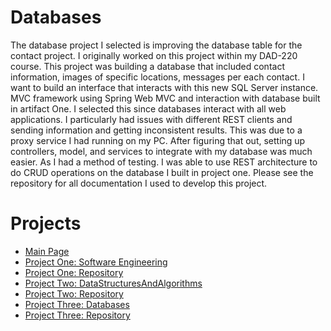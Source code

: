 # Databases

The database project I selected is improving the database table for the contact project. I originally worked on this project within my DAD-220 course. This project was building a database that included contact information, images of specific locations, messages per each contact. I want to build an interface that interacts with this new SQL Server instance. MVC framework using Spring Web MVC and interaction with database built in artifact One.
	I selected this since databases interact with all web applications. I particularly had issues with different REST clients and sending information and getting inconsistent results. This was due to a proxy service I had running on my PC. After figuring that out, setting up controllers, model, and services to integrate with my database was much easier. As I had a method of testing. I was able to use REST architecture to do CRUD operations on the database I built in project one.
Please see the repository for all documentation I used to develop this project.

# Projects
* [Main Page](https://franklinaf.github.io/)
* [Project One: Software Engineering](https://franklinaf.github.io/SoftwareEngineering.html)<br>
* [Project One: Repository](https://github.com/FranklinAf/FranklinAf.github.io/tree/main/SoftwareEngineering)<br>
* [Project Two: DataStructuresAndAlgorithms](https://franklinaf.github.io/DataStructuresAndAlgorithms.html)<br>
* [Project Two: Repository](https://github.com/FranklinAf/FranklinAf.github.io/tree/main/DataStructuresAndAlgorithms)<br>
* [Project Three: Databases](https://franklinaf.github.io/Databases.html)<br>
* [Project Three: Repository](https://github.com/FranklinAf/FranklinAf.github.io/tree/main/Databases)<br>
